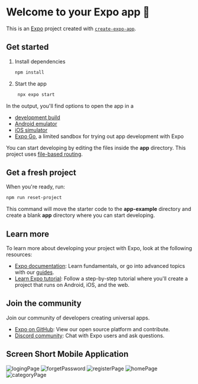 # Welcome to your Expo app 👋

This is an [Expo](https://expo.dev) project created with [`create-expo-app`](https://www.npmjs.com/package/create-expo-app).

## Get started

1. Install dependencies

   ```bash
   npm install
   ```

2. Start the app

   ```bash
    npx expo start
   ```

In the output, you'll find options to open the app in a

- [development build](https://docs.expo.dev/develop/development-builds/introduction/)
- [Android emulator](https://docs.expo.dev/workflow/android-studio-emulator/)
- [iOS simulator](https://docs.expo.dev/workflow/ios-simulator/)
- [Expo Go](https://expo.dev/go), a limited sandbox for trying out app development with Expo

You can start developing by editing the files inside the **app** directory. This project uses [file-based routing](https://docs.expo.dev/router/introduction).

## Get a fresh project

When you're ready, run:

```bash
npm run reset-project
```

This command will move the starter code to the **app-example** directory and create a blank **app** directory where you can start developing.

## Learn more

To learn more about developing your project with Expo, look at the following resources:

- [Expo documentation](https://docs.expo.dev/): Learn fundamentals, or go into advanced topics with our [guides](https://docs.expo.dev/guides).
- [Learn Expo tutorial](https://docs.expo.dev/tutorial/introduction/): Follow a step-by-step tutorial where you'll create a project that runs on Android, iOS, and the web.

## Join the community

Join our community of developers creating universal apps.

- [Expo on GitHub](https://github.com/expo/expo): View our open source platform and contribute.
- [Discord community](https://chat.expo.dev): Chat with Expo users and ask questions.

## Screen Short Mobile Application

![logingPage](https://github.com/user-attachments/assets/86b289e8-88b0-4646-b36c-9a1f3dbe4d9b)
![forgetPassword](https://github.com/user-attachments/assets/210c5b7d-c10e-4c94-8257-7656af241133)
![registerPage](https://github.com/user-attachments/assets/5e3c7ac0-924d-46f4-9c7b-9be596074871)
![homePage](https://github.com/user-attachments/assets/330e343d-2b8c-4897-b094-df50ad7bda6f)
![categoryPage](https://github.com/user-attachments/assets/c4fbac72-a544-4d12-b5b0-b0796fedeb70)





